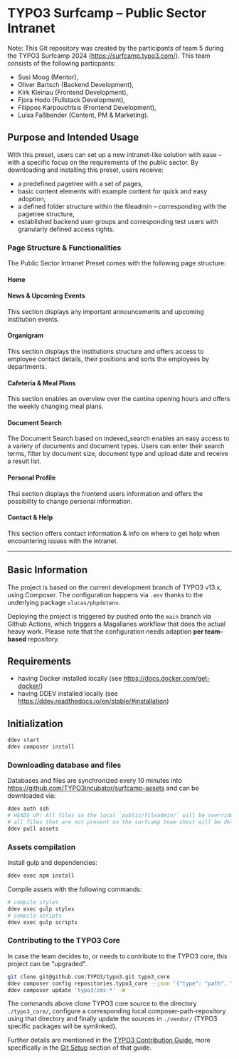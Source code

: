 # TYPO3 Surfcamp – Public Sector Intranet
Note: This Git repository was created by the participants of team 5 during the TYPO3 Surfcamp 2024 (https://surfcamp.typo3.com/). 
This team consists of the following particpants:
* Susi Moog (Mentor),
* Oliver Bartsch (Backend Development),
* Kirk Kleinau (Frontend Development),
* Fjora Hodo (Fullstack Development),
* Filippos Karpouchtsis (Frontend Development),
* Luisa Faßbender (Content, PM & Marketing). 

## Purpose and Intended Usage
With this preset, users can set up a new intranet-like solution with ease – with a specific focus on the requirements of the public sector. 
By downloading and installing this preset, users receive:
* a predefined pagetree with a set of pages,
* basic content elements with example content for quick and easy adoption,
* a defined folder structure within the fileadmin – corresponding with the pagetree structure,
* established backend user groups and corresponding test users with granularly defined access rights.

### Page Structure & Functionalities
The Public Sector Intranet Preset comes with the following page structure:
 
#### Home

#### News & Upcoming Events
This section displays any important announcements and upcoming institution events.

#### Organigram
This section displays the institutions structure and offers access to employee contact details, their positions and sorts the employees by departments. 

#### Cafeteria & Meal Plans
This section enables an overview over the cantina opening hours and offers the weekly changing meal plans. 

#### Document Search
The Document Search based on indexed_search enables an easy access to a variety of documents and document types. Users can enter their search terms, filter by document size, document type and upload date and receive a result list.

#### Personal Profile
Thsi section displays the frontend users information and offers the possibility to change personal information. 

#### Contact & Help
This section offers contact information & info on where to get help when encountering issues with the intranet. 

--------------------------------------------

## Basic Information
The project is based on the current development branch of TYPO3 v13.x, using Composer. The configuration happens via
`.env` thanks to the underlying package `vlucas/phpdotenv`.

Deploying the project is triggered by pushed onto the `main` branch via Github Actions, which triggers a Magallanes
workflow that does the actual heavy work. Please note that the configuration needs adaption **per team-based** repository.

## Requirements

* having Docker installed locally (see https://docs.docker.com/get-docker/)
* having DDEV installed locally (see https://ddev.readthedocs.io/en/stable/#installation)


## Initialization

```sh
ddev start
ddev composer install
```

### Downloading database and files

Databases and files are synchronized every 10 minutes into
https://github.com/TYPO3incubator/surfcamp-assets and can be downloaded via:

```sh
ddev auth ssh
# HEADS UP: All files in the local `public/fileadmin/` will be overridden, that means:
# all files that are not present on the surfcamp team vhost will be deleted from fileadmin
ddev pull assets
```

### Assets compilation

Install gulp and dependencies:
```sh
ddev exec npm install
```
Compile assets with the following commands:
```sh
# compile styles
ddev exec gulp styles
# compile scripts
ddev exec gulp scripts
```

### Contributing to the TYPO3 Core

In case the team decides to, or needs to contribute to the TYPO3 core, this project can be "upgraded".

```sh
git clone git@github.com:TYPO3/typo3.git typo3_core
ddev composer config repositories.typo3_core --json '{"type": "path", "url": "typo3_core/typo3/sysext/*"}'
ddev composer update 'typo3/cms-*' -W
```

The commands above clone TYPO3 core source to the directory `./typo3_core/`, configure
a corresponding local composer-path-repository using that directory and finally
update the sources in `./vendor/` (TYPO3 specific packages will be symlinked).

Further details are mentioned in the [TYPO3 Contribution Guide](https://docs.typo3.org/m/typo3/guide-contributionworkflow/main/en-us/Index.html),
more specifically in the [Git Setup](https://docs.typo3.org/m/typo3/guide-contributionworkflow/main/en-us/Setup/Git/Index.html) section of that guide.
